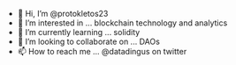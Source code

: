 - 👋 Hi, I’m @protokletos23
- 👀 I’m interested in ... blockchain technology and analytics
- 🌱 I’m currently learning ... solidity
- 💞️ I’m looking to collaborate on ... DAOs
- 📫 How to reach me ... @datadingus on twitter

<!---
protokletos23/protokletos23 is a ✨ special ✨ repository because its `README.md` (this file) appears on your GitHub profile.
You can click the Preview link to take a look at your changes.
--->
